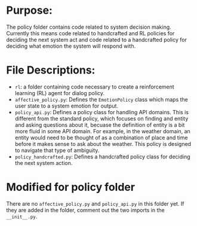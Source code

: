 # Purpose:
The policy folder contains code related to system decision making. Currently this means code related to handcrafted and RL policies for deciding the next system act and code related to a handcrafted policy for deciding what emotion the system will respond with.

# File Descriptions:
* `rl`: a folder containing code necessary to create a reinforcement learning (RL) agent for dialog policy.
* `affective_policy.py`: Defines the `EmotionPolicy` class which maps the user state to a system emotion for output.
* `policy_api.py`: Defines a policy class for handling API domains. This is different from the standard policy, which focuses on finding and entity and asking questions about it, becuase the definition of entity is a bit more fluid in some API domain. For example, in the weather domain, an entity would need to be thought of as a combination of place and time before it makes sense to ask about the weather. This policy is designed to navigate that type of ambiguity.
* `policy_handcrafted.py`: Defines a handcrafted policy class for deciding the next system action.

# Modified for policy folder
There are no `affective_policy.py` and `policy_api.py` in this folder yet. If they are added in the folder, comment out the two imports in the `__init__.py`.
